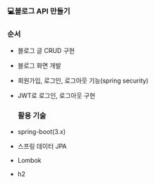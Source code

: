 
 ### 💻블로그 API 만들기
 


### 순서
 - 블로그 글 CRUD 구현


 - 블로그 화면 개발
 
 
 - 회원가입, 로그인, 로그아웃 기능(spring security)  


 - JWT로 로그인, 로그아웃 구현 

    
    ### 활용 기술
 - spring-boot(3.x)

 
 - 스프링 데이터 JPA

 
 - Lombok

 
 - h2
 

